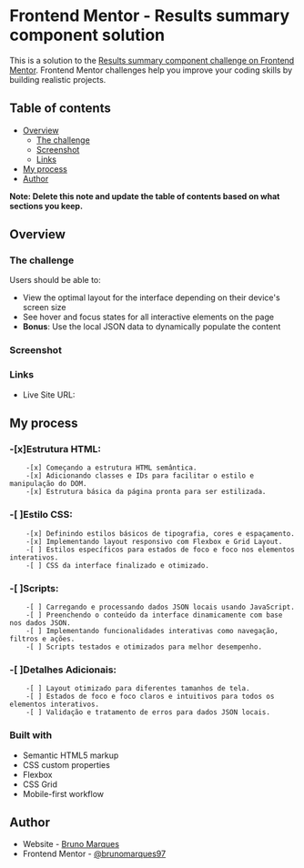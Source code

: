 # Frontend Mentor - Results summary component solution

This is a solution to the [Results summary component challenge on Frontend Mentor](https://www.frontendmentor.io/challenges/results-summary-component-CE_K6s0maV). Frontend Mentor challenges help you improve your coding skills by building realistic projects. 

## Table of contents

- [Overview](#overview)
  - [The challenge](#the-challenge)
  - [Screenshot](#screenshot)
  - [Links](#links)
- [My process](#my-process)
- [Author](#author)

**Note: Delete this note and update the table of contents based on what sections you keep.**

## Overview

### The challenge

Users should be able to:

- View the optimal layout for the interface depending on their device's screen size
- See hover and focus states for all interactive elements on the page
- **Bonus**: Use the local JSON data to dynamically populate the content

### Screenshot



### Links

- Live Site URL: 

## My process

### -[x]Estrutura HTML:

        -[x] Começando a estrutura HTML semântica.
        -[x] Adicionando classes e IDs para facilitar o estilo e manipulação do DOM.
        -[x] Estrutura básica da página pronta para ser estilizada.

### -[ ]Estilo CSS:

        -[x] Definindo estilos básicos de tipografia, cores e espaçamento.
        -[x] Implementando layout responsivo com Flexbox e Grid Layout.
        -[ ] Estilos específicos para estados de foco e foco nos elementos interativos.
        -[ ] CSS da interface finalizado e otimizado.

### -[ ]Scripts:

        -[ ] Carregando e processando dados JSON locais usando JavaScript.
        -[ ] Preenchendo o conteúdo da interface dinamicamente com base nos dados JSON.
        -[ ] Implementando funcionalidades interativas como navegação, filtros e ações.
        -[ ] Scripts testados e otimizados para melhor desempenho.

### -[ ]Detalhes Adicionais:

        -[ ] Layout otimizado para diferentes tamanhos de tela.
        -[ ] Estados de foco e foco claros e intuitivos para todos os elementos interativos.
        -[ ] Validação e tratamento de erros para dados JSON locais.


### Built with

- Semantic HTML5 markup
- CSS custom properties
- Flexbox
- CSS Grid
- Mobile-first workflow

## Author

- Website - [Bruno Marques](https://bruno-marques.vercel.app/)
- Frontend Mentor - [@brunomarques97](https://www.frontendmentor.io/profile/brunomarques97)


